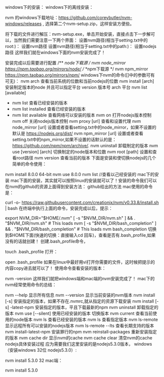 windows下的安装：
windows下的离线安装：

nvm 的windows下载地址：https://github.com/coreybutler/nvm-windows/releases , 选择第二个nvm-setup.zip，这样安装方便些。

将下载的文件进行解压：nvm-setup.exe，单击开始安装，直接点击下一步解可以，当然我们需要注意一下两个界面：
设置nvm路径(相当于setting.txt中的root:)：
设置nvm路径
设置nvm路径(相当于setting.txt中的path:)：
设置nodejs路径
这样我们就在windows下面的nvm安装完成了！

安装完成以后需要进行配置
/**
*node下载源
*/
nvm node_mirror https://npm.taobao.org/mirrors/node/
/**
*npm下载源
*/
nvm npm_mirror  https://npm.taobao.org/mirrors/npm/
windows下nvm的命令([]中的参数可有可无)：
nvm arch                         查看当前系统的位数和当前nodejs的位数
nvm install <version> [arch]     安装制定版本的node 并且可以指定平台 version 版本号  arch 平台
nvm list [available]         
  - nvm list   查看已经安装的版本
  - nvm list installed 查看已经安装的版本
  - nvm list available 查看网络可以安装的版本
nvm on                           打开nodejs版本控制
nvm off                          关闭nodejs版本控制
nvm proxy [url]                  查看和设置代理
nvm node_mirror [url]            设置或者查看setting.txt中的node_mirror，如果不设置的默认是 https://nodejs.org/dist/
nvm npm_mirror [url]             设置或者查看setting.txt中的npm_mirror,如果不设置的话默认的是：https://github.com/npm/npm/archive/.
nvm uninstall <version>          卸载制定的版本
nvm use [version] [arch]         切换制定的node版本和位数
nvm root [path]                  设置和查看root路径
nvm version                      查看当前的版本
下面是安装和使切换nodejs的几个简单的命令使用：

nvm install 8.0.0 64-bit
nvm use 8.0.0
nvm list //查看以己经安装的
mac下的安装
mac下面的安装，其实就可以按照linux的安装就可以了！安装的命令我们可以在nvm的github的资源上面得到安装方法：
github给出的方法
mac使用的命令是：

curl -o- https://raw.githubusercontent.com/creationix/nvm/v0.33.8/install.sh | bash
在终端中执行上面的命令，安装完成以后，提示：

export NVM_DIR="$HOME/.nvm"
[ -s "$NVM_DIR/nvm.sh" ] && \. "$NVM_DIR/nvm.sh"  # This loads nvm
[ -s "$NVM_DIR/bash_completion" ] && \. "$NVM_DIR/bash_completion"  # This loads nvm bash_completion
切换到$HOME下面(快速的切换：直接输入cd 回车)，查看是否有.bash_profile,如果没有的话就创建！
创建.bash_profile命令，

touch   .bash_profile
打开：

open   .bash_profile
如果在linux中最好用vi打开你需要的文件，这时候把提示的内容copy进去就可以了！
使用命令查看安装的版本：

nvm -version
这样我们就把windows端和mac端的nvm安装完成了！
mac下的nvm经常使用命令的总结：

nvm --help                          显示所有信息
nvm --version                       显示当前安装的nvm版本
nvm install [-s] <version>          安装指定的版本，如果不存在.nvmrc,就从指定的资源下载安装
nvm install [-s] <version>  -latest-npm 安装指定的版本，平且下载最新的npm
nvm uninstall <version>             卸载指定的版本
nvm use [--silent] <version>        使用已经安装的版本  切换版本
nvm current                         查看当前使用的node版本
nvm ls                              查看已经安装的版本
nvm ls  <version>                   查看指定版本
nvm ls-remote                       显示远程所有可以安装的nodejs版本
nvm ls-remote --lts                 查看长期支持的版本
nvm install-latest-npm              安装罪行的npm
nvm reinstall-packages <version>    重新安装指定的版本
nvm cache dir                       显示nvm的cache
nvm cache clear                     清空nvm的cache
nodejs具体安装过程
应为需要我们这里安装的是nodejs5.3.0版本，
windows（安装windows 32位 nodejs5.3.0）:

nvm install 5.3.0 32
mac端：

nvm install 5.3.0